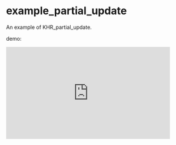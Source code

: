 # example_partial_update
An example of KHR_partial_update.

demo:
<iframe width="445" height="250" src="https://www.youtube.com/embed/yR2sQIBr_b0" frameborder="0" allowfullscreen></iframe>
